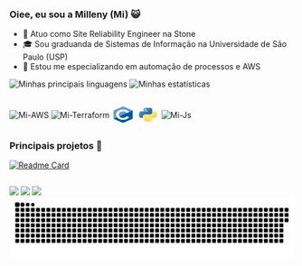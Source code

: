 ### Oiee, eu sou a Milleny (Mi) 😺
- 💚 Atuo como Site Reliability Engineer na Stone
- 🎓 Sou graduanda de Sistemas de Informação na Universidade de São Paulo (USP) 
- 🌱 Estou me especializando em automação de processos e AWS

![Minhas principais linguagens](https://github-readme-stats.vercel.app/api/top-langs/?username=micdasx&layout=compact&hide_border=true&langs_count=8&theme=radical&custom_title=Minhas%20principais%20linguagens)
![Minhas estatísticas](https://github-readme-stats.vercel.app/api?username=micdasx&show_icons=true&theme=radical&rank_icon=github&hide_border=true&hide_title=true&include_all_commits=true&count_private=true&disable_animations=false)

<div style="display: inline_block"><br>
  <img align="center" alt="Mi-AWS" height="30" src="https://cdn.jsdelivr.net/gh/devicons/devicon/icons/amazonwebservices/amazonwebservices-original.svg">
  <img align="center" alt="Mi-Terraform" height="30" width="40" src="https://cdn.jsdelivr.net/gh/devicons/devicon/icons/terraform/terraform-original.svg">
  <img align="center" alt="Mi-CSS" height="30" width="40" src="https://raw.githubusercontent.com/devicons/devicon/master/icons/c/c-original.svg">
  <img align="center" alt="Mi-Python" height="30" width="40" src="https://raw.githubusercontent.com/devicons/devicon/master/icons/python/python-original.svg">
  <img align="center" alt="Mi-Js" height="30" width="40" src="https://cdn.jsdelivr.net/gh/devicons/devicon/icons/java/java-original.svg">
</div>

## 

### Principais projetos 🚀
          
[![Readme Card](https://github-readme-stats.vercel.app/api/pin/?username=micdasx&repo=pong&show_icons=true&theme=radical)](https://github.com/anuraghazra/github-readme-stats)

##

<div>
 <a href="mailto:milleny@usp.br" target="_blank"><img src="https://img.shields.io/badge/-Gmail-%23333?style=for-the-badge&logo=gmail&logoColor=white" target="_blank"></a>
 <a href="https://www.linkedin.com/in/micdas/" target="_blank"><img src="https://img.shields.io/badge/LinkedIn-0077B5?style=for-the-badge&logo=linkedin&logoColor=white" target="_blank"></a>
 <a href="https://open.spotify.com/user/21oc3boj3ktmx7effdpiiunbi" target="_blank"><img src="https://img.shields.io/badge/Spotify-1ED760?&style=for-the-badge&logo=spotify&logoColor=white" target="_blank"></a>
</div>

<picture>
  <source media="(prefers-color-scheme: dark)" srcset="https://raw.githubusercontent.com/micdasx/micdasx/output/github-contribution-grid-snake-dark.svg">
  <source media="(prefers-color-scheme: light)" srcset="https://raw.githubusercontent.com/micdasx/micdasx/output/github-contribution-grid-snake.svg">
  <img alt="github contribution grid snake animation" src="https://raw.githubusercontent.com/micdasx/micdasx/output/github-contribution-grid-snake.svg">
</picture>

